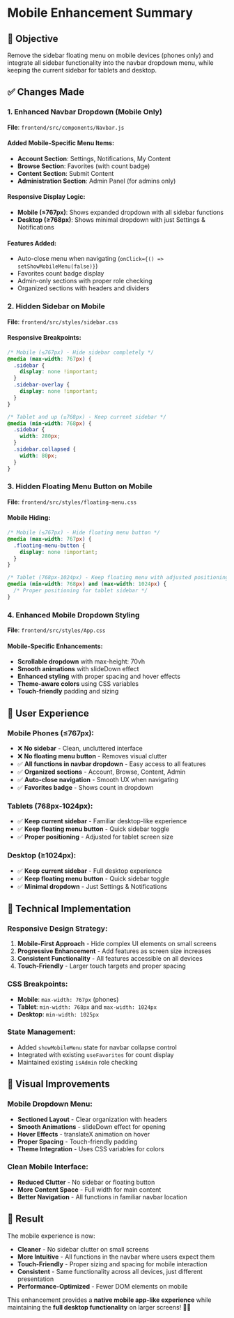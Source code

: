 # Mobile Enhancement Summary

## 🎯 **Objective**
Remove the sidebar floating menu on mobile devices (phones only) and integrate all sidebar functionality into the navbar dropdown menu, while keeping the current sidebar for tablets and desktop.

## ✅ **Changes Made**

### **1. Enhanced Navbar Dropdown (Mobile Only)**
**File**: `frontend/src/components/Navbar.js`

#### **Added Mobile-Specific Menu Items:**
- **Account Section**: Settings, Notifications, My Content
- **Browse Section**: Favorites (with count badge)
- **Content Section**: Submit Content
- **Administration Section**: Admin Panel (for admins only)

#### **Responsive Display Logic:**
- **Mobile (≤767px)**: Shows expanded dropdown with all sidebar functions
- **Desktop (≥768px)**: Shows minimal dropdown with just Settings & Notifications

#### **Features Added:**
- Auto-close menu when navigating (`onClick={() => setShowMobileMenu(false)}`)
- Favorites count badge display
- Admin-only sections with proper role checking
- Organized sections with headers and dividers

### **2. Hidden Sidebar on Mobile**
**File**: `frontend/src/styles/sidebar.css`

#### **Responsive Breakpoints:**
```css
/* Mobile (≤767px) - Hide sidebar completely */
@media (max-width: 767px) {
  .sidebar {
    display: none !important;
  }
  .sidebar-overlay {
    display: none !important;
  }
}

/* Tablet and up (≥768px) - Keep current sidebar */
@media (min-width: 768px) {
  .sidebar {
    width: 280px;
  }
  .sidebar.collapsed {
    width: 80px;
  }
}
```

### **3. Hidden Floating Menu Button on Mobile**
**File**: `frontend/src/styles/floating-menu.css`

#### **Mobile Hiding:**
```css
/* Mobile (≤767px) - Hide floating menu button */
@media (max-width: 767px) {
  .floating-menu-button {
    display: none !important;
  }
}

/* Tablet (768px-1024px) - Keep floating menu with adjusted positioning */
@media (min-width: 768px) and (max-width: 1024px) {
  /* Proper positioning for tablet sidebar */
}
```

### **4. Enhanced Mobile Dropdown Styling**
**File**: `frontend/src/styles/App.css`

#### **Mobile-Specific Enhancements:**
- **Scrollable dropdown** with max-height: 70vh
- **Smooth animations** with slideDown effect
- **Enhanced styling** with proper spacing and hover effects
- **Theme-aware colors** using CSS variables
- **Touch-friendly** padding and sizing

## 📱 **User Experience**

### **Mobile Phones (≤767px):**
- ❌ **No sidebar** - Clean, uncluttered interface
- ❌ **No floating menu button** - Removes visual clutter
- ✅ **All functions in navbar dropdown** - Easy access to all features
- ✅ **Organized sections** - Account, Browse, Content, Admin
- ✅ **Auto-close navigation** - Smooth UX when navigating
- ✅ **Favorites badge** - Shows count in dropdown

### **Tablets (768px-1024px):**
- ✅ **Keep current sidebar** - Familiar desktop-like experience
- ✅ **Keep floating menu button** - Quick sidebar toggle
- ✅ **Proper positioning** - Adjusted for tablet screen size

### **Desktop (≥1024px):**
- ✅ **Keep current sidebar** - Full desktop experience
- ✅ **Keep floating menu button** - Quick sidebar toggle
- ✅ **Minimal dropdown** - Just Settings & Notifications

## 🔧 **Technical Implementation**

### **Responsive Design Strategy:**
1. **Mobile-First Approach** - Hide complex UI elements on small screens
2. **Progressive Enhancement** - Add features as screen size increases
3. **Consistent Functionality** - All features accessible on all devices
4. **Touch-Friendly** - Larger touch targets and proper spacing

### **CSS Breakpoints:**
- **Mobile**: `max-width: 767px` (phones)
- **Tablet**: `min-width: 768px` and `max-width: 1024px`
- **Desktop**: `min-width: 1025px`

### **State Management:**
- Added `showMobileMenu` state for navbar collapse control
- Integrated with existing `useFavorites` for count display
- Maintained existing `isAdmin` role checking

## 🎨 **Visual Improvements**

### **Mobile Dropdown Menu:**
- **Sectioned Layout** - Clear organization with headers
- **Smooth Animations** - slideDown effect for opening
- **Hover Effects** - translateX animation on hover
- **Proper Spacing** - Touch-friendly padding
- **Theme Integration** - Uses CSS variables for colors

### **Clean Mobile Interface:**
- **Reduced Clutter** - No sidebar or floating button
- **More Content Space** - Full width for main content
- **Better Navigation** - All functions in familiar navbar location

## 🚀 **Result**

The mobile experience is now:
- **Cleaner** - No sidebar clutter on small screens
- **More Intuitive** - All functions in the navbar where users expect them
- **Touch-Friendly** - Proper sizing and spacing for mobile interaction
- **Consistent** - Same functionality across all devices, just different presentation
- **Performance-Optimized** - Fewer DOM elements on mobile

This enhancement provides a **native mobile app-like experience** while maintaining the **full desktop functionality** on larger screens! 📱✨